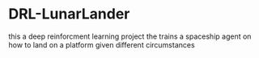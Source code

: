 # DRL-LunarLander
this a deep reinforcment learning project the trains a spaceship agent on how to land on a platform given different circumstances
